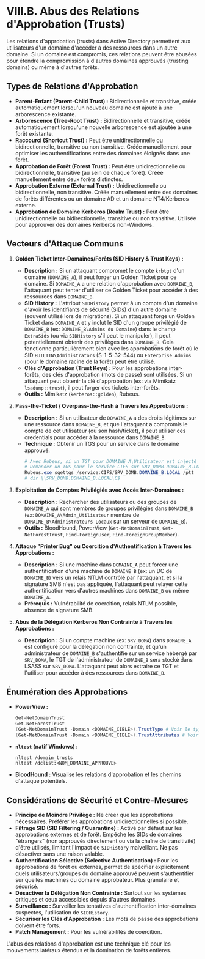 # VIII.B. Abus des Relations d'Approbation (Trusts)

Les relations d'approbation (trusts) dans Active Directory permettent aux utilisateurs d'un domaine d'accéder à des ressources dans un autre domaine. Si un domaine est compromis, ces relations peuvent être abusées pour étendre la compromission à d'autres domaines approuvés (trusting domains) ou même à d'autres forêts.

## Types de Relations d'Approbation

*   **Parent-Enfant (Parent-Child Trust) :** Bidirectionnelle et transitive, créée automatiquement lorsqu'un nouveau domaine est ajouté à une arborescence existante.
*   **Arborescence (Tree-Root Trust) :** Bidirectionnelle et transitive, créée automatiquement lorsqu'une nouvelle arborescence est ajoutée à une forêt existante.
*   **Raccourci (Shortcut Trust) :** Peut être unidirectionnelle ou bidirectionnelle, transitive ou non transitive. Créée manuellement pour optimiser les authentifications entre des domaines éloignés dans une forêt.
*   **Approbation de Forêt (Forest Trust) :** Peut être unidirectionnelle ou bidirectionnelle, transitive (au sein de chaque forêt). Créée manuellement entre deux forêts distinctes.
*   **Approbation Externe (External Trust) :** Unidirectionnelle ou bidirectionnelle, non transitive. Créée manuellement entre des domaines de forêts différentes ou un domaine AD et un domaine NT4/Kerberos externe.
*   **Approbation de Domaine Kerberos (Realm Trust) :** Peut être unidirectionnelle ou bidirectionnelle, transitive ou non transitive. Utilisée pour approuver des domaines Kerberos non-Windows.

## Vecteurs d'Attaque Communs

1.  **Golden Ticket Inter-Domaines/Forêts (SID History & Trust Keys) :**
    *   **Description :** Si un attaquant compromet le compte `krbtgt` d'un domaine (`DOMAINE_A`), il peut forger un Golden Ticket pour ce domaine. Si `DOMAINE_A` a une relation d'approbation avec `DOMAINE_B`, l'attaquant peut tenter d'utiliser ce Golden Ticket pour accéder à des ressources dans `DOMAINE_B`.
    *   **SID History :** L'attribut `SIDHistory` permet à un compte d'un domaine d'avoir les identifiants de sécurité (SIDs) d'un autre domaine (souvent utilisé lors de migrations). Si un attaquant forge un Golden Ticket dans `DOMAINE_A` et y inclut le SID d'un groupe privilégié de `DOMAINE_B` (ex: `DOMAINE_B\Admins du Domaine`) dans le champ `ExtraSids` (ou via `SIDHistory` s'il peut le manipuler), il peut potentiellement obtenir des privilèges dans `DOMAINE_B`. Cela fonctionne particulièrement bien avec les approbations de forêt où le SID `BUILTIN\Administrators` (S-1-5-32-544) ou `Enterprise Admins` (pour le domaine racine de la forêt) peut être utilisé.
    *   **Clés d'Approbation (Trust Keys) :** Pour les approbations inter-forêts, des clés d'approbation (mots de passe) sont utilisées. Si un attaquant peut obtenir la clé d'approbation (ex: via Mimikatz `lsadump::trust`), il peut forger des tickets inter-forêts.
    *   **Outils :** Mimikatz (`kerberos::golden`), Rubeus.

2.  **Pass-the-Ticket / Overpass-the-Hash à Travers les Approbations :**
    *   **Description :** Si un utilisateur de `DOMAINE_A` a des droits légitimes sur une ressource dans `DOMAINE_B`, et que l'attaquant a compromis le compte de cet utilisateur (ou son hash/ticket), il peut utiliser ces credentials pour accéder à la ressource dans `DOMAINE_B`.
    *   **Technique :** Obtenir un TGS pour un service dans le domaine approuvé.
        ```powershell
        # Avec Rubeus, si un TGT pour DOMAINE_A\Utilisateur est injecté
        # Demander un TGS pour le service CIFS sur SRV_DOMB.DOMAINE_B.LOCAL
        Rubeus.exe sgettgs /service:CIFS/SRV_DOMB.DOMAINE_B.LOCAL /ptt
        # dir \\SRV_DOMB.DOMAINE_B.LOCAL\C$
        ```

3.  **Exploitation de Comptes Privilégiés avec Accès Inter-Domaines :**
    *   **Description :** Rechercher des utilisateurs ou des groupes de `DOMAINE_A` qui sont membres de groupes privilégiés dans `DOMAINE_B` (ex: `DOMAINE_A\Admin_Utilisateur` membre de `DOMAINE_B\Administrateurs Locaux` sur un serveur de `DOMAINE_B`).
    *   **Outils :** BloodHound, PowerView (`Get-NetDomainTrust`, `Get-NetForestTrust`, `Find-ForeignUser`, `Find-ForeignGroupMember`).

4.  **Attaque "Printer Bug" ou Coercition d'Authentification à Travers les Approbations :**
    *   **Description :** Si une machine dans `DOMAINE_A` peut forcer une authentification d'une machine de `DOMAINE_B` (ex: un DC de `DOMAINE_B`) vers un relais NTLM contrôlé par l'attaquant, et si la signature SMB n'est pas appliquée, l'attaquant peut relayer cette authentification vers d'autres machines dans `DOMAINE_B` ou même `DOMAINE_A`.
    *   **Prérequis :** Vulnérabilité de coercition, relais NTLM possible, absence de signature SMB.

5.  **Abus de la Délégation Kerberos Non Contrainte à Travers les Approbations :**
    *   **Description :** Si un compte machine (ex: `SRV_DOMA`) dans `DOMAINE_A` est configuré pour la délégation non contrainte, et qu'un administrateur de `DOMAINE_B` s'authentifie sur un service hébergé par `SRV_DOMA`, le TGT de l'administrateur de `DOMAINE_B` sera stocké dans LSASS sur `SRV_DOMA`. L'attaquant peut alors extraire ce TGT et l'utiliser pour accéder à des ressources dans `DOMAINE_B`.

## Énumération des Approbations

*   **PowerView :**
    ```powershell
    Get-NetDomainTrust
    Get-NetForestTrust
    (Get-NetDomainTrust -Domain <DOMAINE_CIBLE>).TrustType # Voir le type (ParentChild, Forest, External, etc.)
    (Get-NetDomainTrust -Domain <DOMAINE_CIBLE>).TrustAttributes # Voir les attributs (ex: TGT_DELEGATION pour la délégation inter-forêts)
    ```
*   **`nltest` (natif Windows) :**
    ```batch
    nltest /domain_trusts
    nltest /dclist:<NOM_DOMAINE_APPROUVE>
    ```
*   **BloodHound :** Visualise les relations d'approbation et les chemins d'attaque potentiels.

## Considérations de Sécurité et Contre-Mesures

*   **Principe de Moindre Privilège :** Ne créer que les approbations nécessaires. Préférer les approbations unidirectionnelles si possible.
*   **Filtrage SID (SID Filtering / Quarantine) :** Activé par défaut sur les approbations externes et de forêt. Empêche les SIDs de domaines "étrangers" (non approuvés directement ou via la chaîne de transitivité) d'être utilisés, limitant l'impact de `SIDHistory` malveillant. Ne pas désactiver sans une raison valable.
*   **Authentification Sélective (Selective Authentication) :** Pour les approbations de forêt ou externes, permet de spécifier explicitement quels utilisateurs/groupes du domaine approuvé peuvent s'authentifier sur quelles machines du domaine approbateur. Plus granulaire et sécurisé.
*   **Désactiver la Délégation Non Contrainte :** Surtout sur les systèmes critiques et ceux accessibles depuis d'autres domaines.
*   **Surveillance :** Surveiller les tentatives d'authentification inter-domaines suspectes, l'utilisation de `SIDHistory`.
*   **Sécuriser les Clés d'Approbation :** Les mots de passe des approbations doivent être forts.
*   **Patch Management :** Pour les vulnérabilités de coercition.

L'abus des relations d'approbation est une technique clé pour les mouvements latéraux étendus et la domination de forêts entières. 